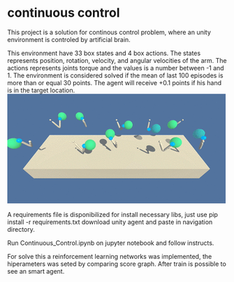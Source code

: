 # continuous control
This project is a solution for continous control problem, where an unity environment is controled by artificial brain.

This environment have 33 box states and 4 box actions.
The states represents position, rotation, velocity, and angular velocities of the arm.
The actions represents joints torque and the values is a number between -1 and 1.
The environment is considered solved if the mean of last 100 episodes is more than or equal 30 points.
The agent will receive +0.1 points if his hand is in the target location.
![](reacher.gif)


A requirements file is disponibilized for install necessary libs, just use pip install -r requirements.txt
download unity agent and paste in navigation directory.

Run Continuous_Control.ipynb on jupyter notebook and follow instructs.

For solve this a reinforcement learning networks was implemented, the hiperameters was seted by comparing score graph.
After train is possible to see an smart agent.




